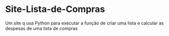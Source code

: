 # Site-Lista-de-Compras
Um site q usa Python para executar a função de criar uma lista e calcular as despesas de uma lista de compras
